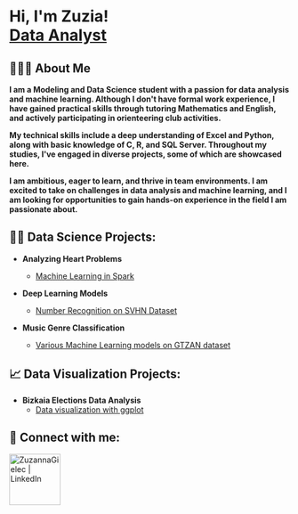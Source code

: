 <h1>Hi, I'm Zuzia! <br/><a href="https://github.com/ZuzannaGielec">Data Analyst</a></h1>

<h2>🙋🏽‍♀️ About Me</h2> 

<p><b>I am a Modeling and Data Science student with a passion for data analysis and machine learning. Although I don't have formal work experience, I have gained practical skills through tutoring Mathematics and English, and actively participating in orienteering club activities.

My technical skills include a deep understanding of Excel and Python, along with basic knowledge of C, R, and SQL Server. Throughout my studies, I've engaged in diverse projects, some of which are showcased here.

I am ambitious, eager to learn, and thrive in team environments. I am excited to take on challenges in data analysis and machine learning, and I am looking for opportunities to gain hands-on experience in the field I am passionate about.</b></p>

<h2>👨‍💻 Data Science Projects:</h2>

- <b>Analyzing Heart Problems</b>
  - [Machine Learning in Spark](https://github.com/ZuzannaGielec/Heart-Problems-Analysis)

- <b>Deep Learning Models</b>
  - [Number Recognition on SVHN Dataset](https://github.com/ZuzannaGielec/Street-View-House-Numbers-SVHN/tree/main)
  
- <b>Music Genre Classification</b>
  - [Various Machine Learning models on GTZAN dataset](https://github.com/ZuzannaGielec/Music-Genre-Recognition/tree/main)

<h2> 📈 Data Visualization Projects:</h2>

- <b>Bizkaia Elections Data Analysis</b>
  - [Data visualization with ggplot](https://github.com/ZuzannaGielec/Data-Visualization)


<h2>🤳 Connect with me:</h2>

[<img align="left" alt="ZuzannaGielec | LinkedIn" width="92px" src="https://img.shields.io/badge/LinkedIn-blue?style=flat&logo=linkedin&logoColor=white" />][linkedin]

[linkedin]: https://linkedin.com/in/zuzanna-gielec-166654265
